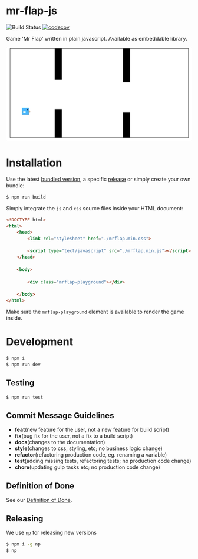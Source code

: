 # mr-flap-js

![Build Status](https://github.com/pinussilvestrus/mr-flap-js/workflows/ci/badge.svg) [![codecov](https://codecov.io/gh/pinussilvestrus/mr-flap-js/branch/master/graph/badge.svg)](https://codecov.io/gh/pinussilvestrus/mr-flap-js)

Game 'Mr Flap' written in plain javascript. Available as embeddable library.

![Screencast gif](./resources/screen.gif)


# Installation

Use the latest [bundled version](./dist/), a specific [release](https://github.com/pinussilvestrus/mr-flap-js/releases) or simply create your own bundle:

```sh
$ npm run build
```

Simply integrate the `js` and `css` source files inside your HTML document:

```html
<!DOCTYPE html>
<html>
    <head>
        <link rel="stylesheet" href="./mrflap.min.css">

        <script type="text/javascript" src="./mrflap.min.js"></script>
    </head>

    <body>

        <div class="mrflap-playground"></div>

    </body>
</html>
```

Make sure the `mrflap-playground` element is available to render the game inside.


# Development
```sh
$ npm i
$ npm run dev
```

## Testing
```sh
$ npm run test
```

## Commit Message Guidelines

* **feat**(new feature for the user, not a new feature for build script)
* **fix**(bug fix for the user, not a fix to a build script)
* **docs**(changes to the documentation)
* **style**(changes to css, styling, etc; no business logic change)
* **refactor**(refactoring production code, eg. renaming a variable)
* **test**(adding missing tests, refactoring tests; no production code change)
* **chore**(updating gulp tasks etc; no production code change)

## Definition of Done

See our [Definition of Done](https://github.com/pinussilvestrus/mr-flap-js/blob/master/DEFINITION_OF_DONE.md).

## Releasing

We use [`np`](https://github.com/sindresorhus/np) for releasing new versions

```sh
$ npm i -g np
$ np
```
